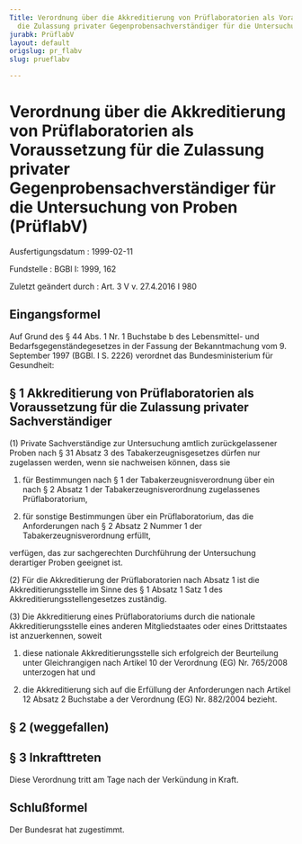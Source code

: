 ```yaml
---
Title: Verordnung über die Akkreditierung von Prüflaboratorien als Voraussetzung für
  die Zulassung privater Gegenprobensachverständiger für die Untersuchung von Proben
jurabk: PrüflabV
layout: default
origslug: pr_flabv
slug: prueflabv

---
```


# Verordnung über die Akkreditierung von Prüflaboratorien als Voraussetzung für die Zulassung privater Gegenprobensachverständiger für die Untersuchung von Proben (PrüflabV)

Ausfertigungsdatum
:   1999-02-11

Fundstelle
:   BGBl I: 1999, 162

Zuletzt geändert durch
:   Art. 3 V v. 27.4.2016 I 980


## Eingangsformel

Auf Grund des § 44 Abs. 1 Nr. 1 Buchstabe b des Lebensmittel- und
Bedarfsgegenständegesetzes in der Fassung der Bekanntmachung vom 9.
September 1997 (BGBl. I S. 2226) verordnet das Bundesministerium für
Gesundheit:


## § 1 Akkreditierung von Prüflaboratorien als Voraussetzung für die Zulassung privater Sachverständiger

(1) Private Sachverständige zur Untersuchung amtlich zurückgelassener
Proben nach § 31 Absatz 3 des Tabakerzeugnisgesetzes dürfen nur
zugelassen werden, wenn sie nachweisen können, dass sie

1.  für Bestimmungen nach § 1 der Tabakerzeugnisverordnung über ein nach §
    2 Absatz 1 der Tabakerzeugnisverordnung zugelassenes Prüflaboratorium,


2.  für sonstige Bestimmungen über ein Prüflaboratorium, das die
    Anforderungen nach § 2 Absatz 2 Nummer 1 der Tabakerzeugnisverordnung
    erfüllt,



verfügen, das zur sachgerechten Durchführung der Untersuchung
derartiger Proben geeignet ist.

(2) Für die Akkreditierung der Prüflaboratorien nach Absatz 1 ist die
Akkreditierungsstelle im Sinne des § 1 Absatz 1 Satz 1 des
Akkreditierungsstellengesetzes zuständig.

(3) Die Akkreditierung eines Prüflaboratoriums durch die nationale
Akkreditierungsstelle eines anderen Mitgliedstaates oder eines
Drittstaates ist anzuerkennen, soweit

1.  diese nationale Akkreditierungsstelle sich erfolgreich der Beurteilung
    unter Gleichrangigen nach Artikel 10 der Verordnung (EG) Nr. 765/2008
    unterzogen hat und


2.  die Akkreditierung sich auf die Erfüllung der Anforderungen nach
    Artikel 12 Absatz 2 Buchstabe a der Verordnung (EG) Nr. 882/2004
    bezieht.





## § 2 (weggefallen)


## § 3 Inkrafttreten

Diese Verordnung tritt am Tage nach der Verkündung in Kraft.


## Schlußformel

Der Bundesrat hat zugestimmt.

